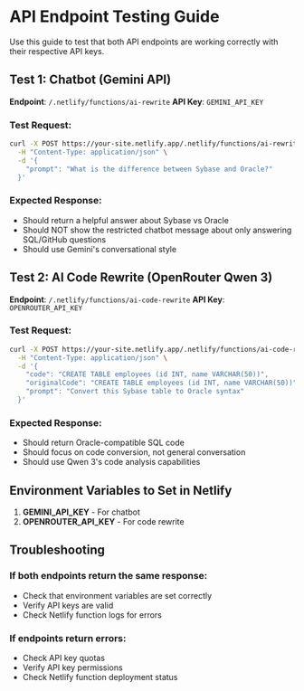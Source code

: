 # API Endpoint Testing Guide

Use this guide to test that both API endpoints are working correctly with their respective API keys.

## Test 1: Chatbot (Gemini API)

**Endpoint**: `/.netlify/functions/ai-rewrite`
**API Key**: `GEMINI_API_KEY`

### Test Request:
```bash
curl -X POST https://your-site.netlify.app/.netlify/functions/ai-rewrite \
  -H "Content-Type: application/json" \
  -d '{
    "prompt": "What is the difference between Sybase and Oracle?"
  }'
```

### Expected Response:
- Should return a helpful answer about Sybase vs Oracle
- Should NOT show the restricted chatbot message about only answering SQL/GitHub questions
- Should use Gemini's conversational style

## Test 2: AI Code Rewrite (OpenRouter Qwen 3)

**Endpoint**: `/.netlify/functions/ai-code-rewrite`
**API Key**: `OPENROUTER_API_KEY`

### Test Request:
```bash
curl -X POST https://your-site.netlify.app/.netlify/functions/ai-code-rewrite \
  -H "Content-Type: application/json" \
  -d '{
    "code": "CREATE TABLE employees (id INT, name VARCHAR(50))",
    "originalCode": "CREATE TABLE employees (id INT, name VARCHAR(50))",
    "prompt": "Convert this Sybase table to Oracle syntax"
  }'
```

### Expected Response:
- Should return Oracle-compatible SQL code
- Should focus on code conversion, not general conversation
- Should use Qwen 3's code analysis capabilities

## Environment Variables to Set in Netlify

1. **GEMINI_API_KEY** - For chatbot
2. **OPENROUTER_API_KEY** - For code rewrite

## Troubleshooting

### If both endpoints return the same response:
- Check that environment variables are set correctly
- Verify API keys are valid
- Check Netlify function logs for errors

### If endpoints return errors:
- Check API key quotas
- Verify API key permissions
- Check Netlify function deployment status 